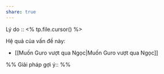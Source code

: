 ```yaml
---
share: true
---
```

Lý do :: <% tp.file.cursor() %>

Hệ quả của vấn đề này:
- [[Muốn Guro vượt qua Ngọc|Muốn Guro vượt qua Ngọc]]


%%
Giải pháp gợi ý:: 
%%

